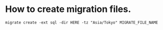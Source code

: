 # How to create migration files.

`migrate create -ext sql -dir HERE -tz "Asia/Tokyo" MIGRATE_FILE_NAME`
